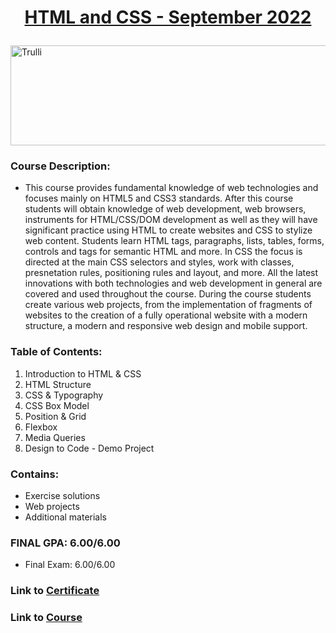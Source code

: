 <html>
<body>

# <p align="center"><a href="https://softuni.bg/trainings/3855/html-and-css-september-2022"> HTML and CSS - September 2022 </a><p>

<a href="https://softuni.bg/">
<img src="https://stringfixer.com/files/651542214.jpg" alt="Trulli" width="1218" height="160">
</a>

</body>
</html>

### Course Description:
- This course provides fundamental knowledge of web technologies and focuses mainly on HTML5 and CSS3 standards. After this course students will obtain knowledge of web development, web browsers, instruments for HTML/CSS/DOM development as well as they will have significant practice using HTML to create websites and CSS to stylize web content. Students learn HTML tags, paragraphs, lists, tables, forms, controls and tags for semantic HTML and more. In CSS the focus is directed at the main CSS selectors and styles, work with classes, presnetation rules, positioning rules and layout, and more. All the latest innovations with both technologies and web development in general are covered and used throughout the course. During the course students create various web projects, from the implementation of fragments of websites to the creation of a fully operational website with a modern structure, a modern and responsive web design and mobile support.

### Table of Contents:
1. Introduction to HTML & CSS
2. HTML Structure
3. CSS & Typography
4. CSS Box Model
5. Position & Grid
6. Flexbox
7. Media Queries
8. Design to Code - Demo Project

### Contains:
- Exercise solutions
- Web projects
- Additional materials

### FINAL GPA: 6.00/6.00
- Final Exam: 6.00/6.00

### Link to <a href="https://softuni.bg/certificates/details/147196/0b77e9d1">Certificate</a>
### Link to <a href="https://softuni.bg/trainings/3855/html-and-css-september-2022">Course</a>
